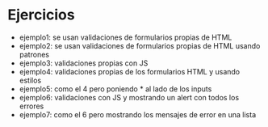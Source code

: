 # Ejercicios
- ejemplo1: se usan validaciones de formularios propias de HTML
- ejemplo2: se usan validaciones de formularios propias de HTML usando patrones
- ejemplo3: validaciones propias con JS
- ejemplo4: validaciones propias de los formularios HTML y usando estilos
- ejemplo5: como el 4 pero poniendo * al lado de los inputs
- ejemplo6: validaciones con JS y mostrando un alert con todos los errores
- ejemplo7: como el 6 pero mostrando los mensajes de error en una lista